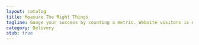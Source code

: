 ```yaml
---
layout: catalog
title: Measure The Right Things
tagline: Gauge your success by counting a metric. Website visitors is not a good metric.
category: Delivery
stub: true
---
```

